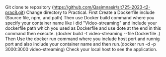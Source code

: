 Git clone te repository (https://github.com/Qasimnasir/sit725-2023-t2-prac8.git)
Change directory to Practical.
First Create a Dockerfile include (Source file, npm, and path)
Then use Docker build command where you specify your container name like i did "Video-streaming" and include your dockerfile path which you used as Dockerfile and use dote at the end in this command then execute.
(docker build -t video-streaming --file Dockerfile .)
Then Use the docker run command where you include host port and runnig port and also include your container name and then run.(docker run -d -p 3000:3000 video-streaming)
Check your local host to see the application.
